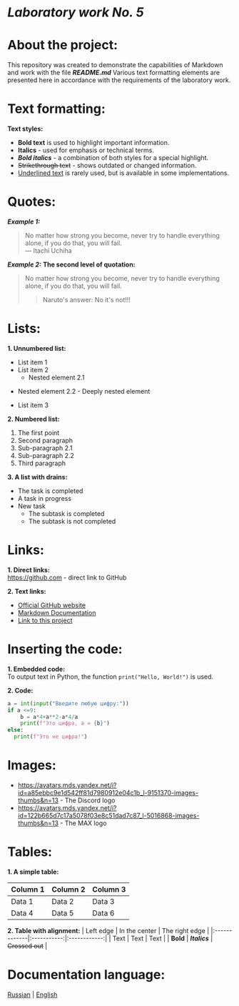 # *Laboratory work No. 5*


# About the project:
This repository was created to demonstrate the capabilities of Markdown and work with the file ***README.md*** Various text formatting elements are presented here in accordance with the requirements of the laboratory work.


# Text formatting:

**Text styles:**

* **Bold text** is used to highlight important information.
* __Italics__ - used for emphasis or technical terms.
* ***Bold italics*** - a combination of both styles for a special highlight.
* ~~Strikethrough text~~ - shows outdated or changed information.
* <u>Underlined text</u> is rarely used, but is available in some implementations.


# Quotes:

***Example 1:***
>No matter how strong you become, never try to handle everything alone, if you do that, you will fail.\
— Itachi Uchiha

***Example 2:***
**The second level of quotation:**
>No matter how strong you become, never try to handle everything alone, if you do that, you will fail.
>>Naruto's answer: No it's not!!!


# Lists:

**1. Unnumbered list:**
* List item 1
* List item 2
    + Nested element 2.1
+ Nested element 2.2
         - Deeply nested element
* List item 3


**2. Numbered list:**
1. The first point
2. Second paragraph
1. Sub-paragraph 2.1
2. Sub-paragraph 2.2
3. Third paragraph


**3. A list with drains:**
* The task is completed
* A task in progress
* New task
   * The subtask is completed
   * The subtask is not completed


# Links:

**1. Direct links:**\
https://github.com - direct link to GitHub


**2. Text links:**
* [Official GitHub website](https://github.com/)
* [Markdown Documentation](https://www.markdownguide.org/)
* [Link to this project](https://github.com/Belka49087/lab1/edit/main/README-ru.md)


# Inserting the code:

**1. Embedded code:**\
To output text in Python, the function ``print("Hello, World!")`` is used.

**2. Code:**

```python
a = int(input("Введите любую цифру:"))
if a <=9:
    b = a*4+a**2-a*4/a
    print(f"Это цифра, a = {b}")
else:
  print(f"Это не цифра!")
```

# Images:
* https://avatars.mds.yandex.net/i?id=a85ebbc9e1d542ff81d7980912e04c1b_l-9151370-images-thumbs&n=13 - The Discord logo
* https://avatars.mds.yandex.net/i?id=122b665d7c17a5078f03e8c51dad7c87_l-5016868-images-thumbs&n=13 - The MAX logo


# Tables:

**1. A simple table:**

| Column 1 | Column 2 | Column 3 |
|-----------|-----------|-----------|
| Data 1 | Data 2 | Data 3 |
| Data 4 | Data 5 | Data 6 |

**2. Table with alignment:**
| Left edge | In the center | The right edge |
|:-------------|:-----------:|:------------:|
| Text | Text | Text |
| **Bold** | ***Italics*** | ~~Crossed out~~ |


# Documentation language:
[Russian](https://github.com/Belka49087/lab1/blob/main/README-ru.md) | [English](https://github.com/Belka49087/lab1/blob/main/README.md)
